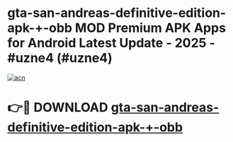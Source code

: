 # gta-san-andreas-definitive-edition-apk-+-obb MOD Premium APK Apps for Android Latest Update - 2025 - #uzne4 (#uzne4)

[![acn](https://github.com/user-attachments/assets/0f9c940e-d8b0-45ae-aac7-cd30a18b3e1c)](https://apps.libra.edu.pl?title=gta-san-andreas-definitive-edition-apk-+-obb&ref=18F)

# 👉🔴 DOWNLOAD [gta-san-andreas-definitive-edition-apk-+-obb](https://apps.libra.edu.pl?title=gta-san-andreas-definitive-edition-apk-+-obb&ref=18F)